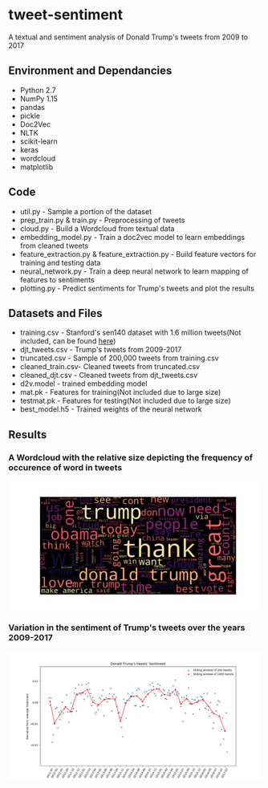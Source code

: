 # tweet-sentiment
A textual and sentiment analysis of Donald Trump's tweets from 2009 to 2017

## Environment and Dependancies
* Python 2.7
* NumPy 1.15
* pandas
* pickle
* Doc2Vec
* NLTK
* scikit-learn
* keras
* wordcloud
* matplotlib

## Code
* util.py - Sample a portion of the dataset
* prep_train.py & train.py - Preprocessing of tweets
* cloud.py - Build a Wordcloud from textual data
* embedding_model.py - Train a doc2vec model to learn embeddings from cleaned tweets
* feature_extraction.py & feature_extraction.py - Build feature vectors for training and testing data
* neural_network.py - Train a deep neural network to learn mapping of features to sentiments
* plotting.py - Predict sentiments for Trump's tweets and plot the results

## Datasets and Files
* training.csv - Stanford's sen140 dataset with 1.6 million tweets(Not included, can be found [here](http://help.sentiment140.com/for-students))
* djt_tweets.csv - Trump's tweets from 2009-2017
* truncated.csv - Sample of 200,000 tweets from training.csv
* cleaned_train.csv- Cleaned tweets from truncated.csv
* cleaned_djt.csv - Cleaned tweets from djt_tweets.csv
* d2v.model - trained embedding model
* mat.pk - Features for training(Not included due to large size)
* testmat.pk - Features for testing(Not included due to large size)
* best_model.h5 - Trained weights of the neural network

## Results

### A Wordcloud with the relative size depicting the frequency of occurence of word in tweets
 ![Wordcloud](Images/cloud.png)
 
 
### Variation in the sentiment of Trump's tweets over the years 2009-2017
![Sentiment Plot](Images/plot.png)
